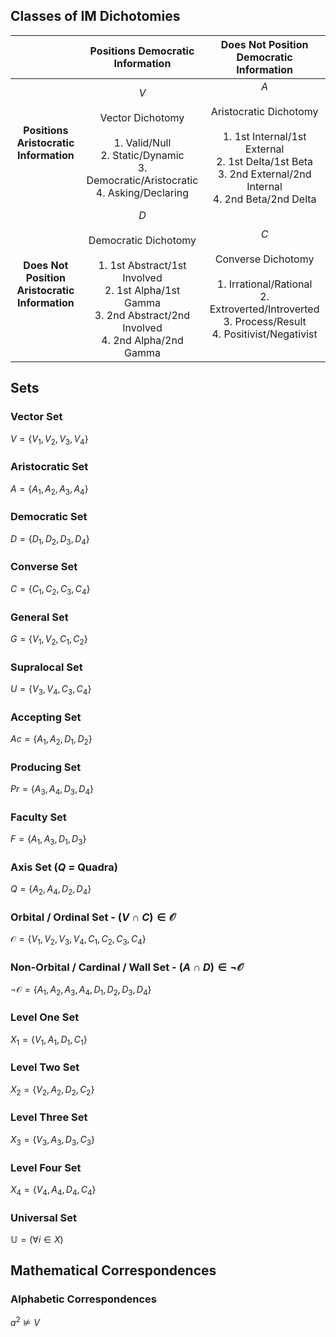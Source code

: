 
## Classes of IM Dichotomies

|                                                |                                                                              Positions Democratic Information                                                                               |                                                                          Does Not Position Democratic Information                                                                          |
| :--------------------------------------------: | :-----------------------------------------------------------------------------------------------------------------------------------------------------------------------------------------: | :----------------------------------------------------------------------------------------------------------------------------------------------------------------------------------------: |
|     **Positions Aristocratic Information**     |               <span class="cell-green"> $V$<br><br>Vector Dichotomy<br><br>1. Valid/Null<br>2. Static/Dynamic<br>3. Democratic/Aristocratic<br>4. Asking/Declaring<br></span>               | <span class="cell-red"> $A$<br><br>Aristocratic Dichotomy<br><br>1. 1st Internal/1st External<br>2. 1st Delta/1st Beta<br>3. 2nd External/2nd Internal<br>4. 2nd Beta/2nd Delta<br></span> |
| **Does Not Position Aristocratic Information** | <span class="cell-blue"> $D$<br><br>Democratic Dichotomy<br><br>1. 1st Abstract/1st Involved<br>2. 1st Alpha/1st Gamma<br>3. 2nd Abstract/2nd Involved<br>4. 2nd Alpha/2nd Gamma<br></span> |      <span class="cell-orange"> $C$<br><br>Converse Dichotomy<br><br>1. Irrational/Rational<br>2. Extroverted/Introverted<br>3. Process/Result<br>4. Positivist/Negativist<br></span>      |

## Sets

### Vector Set

$V = \{V_{1}, V_{2}, V_{3}, V_{4}\}$


### Aristocratic Set

$A = \{A_{1}, A_{2}, A_{3}, A_{4}\}$


### Democratic Set

$D = \{D_{1}, D_{2}, D_{3}, D_{4}\}$


### Converse Set

$C = \{C_{1}, C_{2}, C_{3}, C_{4}\}$


### General Set

$G = \{V_{1}, V_{2}, C_{1}, C_{2}\}$


### Supralocal Set

$U = \{V_{3}, V_{4}, C_{3}, C_{4}\}$


### Accepting Set

$Ac = \{A_{1}, A_{2}, D_{1}, D_{2}\}$


### Producing Set

$Pr = \{A_{3}, A_{4}, D_{3}, D_{4}\}$


### Faculty Set

$F = \{A_{1}, A_{3}, D_{1}, D_{3}\}$


### Axis Set ($Q$ = Quadra)

$Q = \{A_{2}, A_{4}, D_{2}, D_{4}\}$


### Orbital / Ordinal Set - $(V \cap C) \in \mathcal{O}$

$\mathcal{O} = \{V_{1}, V_{2}, V_{3}, V_{4}, C_{1}, C_{2}, C_{3}, C_{4}\}$


### Non-Orbital / Cardinal / Wall Set - $(A \cap D) \in ¬\mathcal{O}$

$¬\mathcal{O} = \{A_{1}, A_{2}, A_{3}, A_{4}, D_{1}, D_{2}, D_{3}, D_{4}\}$


### Level One Set

$X_{1} = \{V_{1}, A_{1}, D_{1}, C_{1}\}$


### Level Two Set

$X_{2} = \{V_{2}, A_{2}, D_{2}, C_{2}\}$


### Level Three Set

$X_{3} = \{V_{3}, A_{3}, D_{3}, C_{3}\}$


### Level Four Set

$X_{4} = \{V_{4}, A_{4}, D_{4}, C_{4}\}$


### Universal Set

$\mathbb{U} = (\forall i \in X)$


## Mathematical Correspondences

### Alphabetic Correspondences

$a^{2} \nvDash V$



